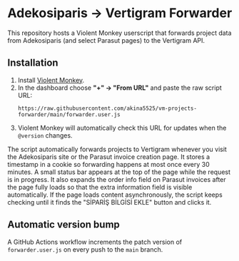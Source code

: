 # Adekosiparis → Vertigram Forwarder

This repository hosts a Violent Monkey userscript that forwards project data from Adekosiparis (and select Parasut pages) to the Vertigram API.

## Installation

1. Install [Violent Monkey](https://violentmonkey.github.io/).
2. In the dashboard choose **"+" → "From URL"** and paste the raw script URL:
   ```
   https://raw.githubusercontent.com/akina5525/vm-projects-forwarder/main/forwarder.user.js
   ```
3. Violent Monkey will automatically check this URL for updates when the `@version` changes.

The script automatically forwards projects to Vertigram whenever you visit the Adekosiparis site or the Parasut invoice creation page. It stores a timestamp in a cookie so forwarding happens at most once every 30 minutes. A small status bar appears at the top of the page while the request is in progress.
It also expands the order info field on Parasut invoices after the page fully loads so that the extra information field is visible automatically. If the page loads content asynchronously, the script keeps checking until it finds the "SİPARİŞ BİLGİSİ EKLE" button and clicks it.

## Automatic version bump

A GitHub Actions workflow increments the patch version of `forwarder.user.js` on every push to the `main` branch.
